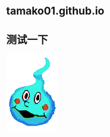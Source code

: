 # tamako01.github.io
# 测试一下
<img src="https://github.com/tamako01/tamako01.github.io/blob/main/ekubo1.gif">
